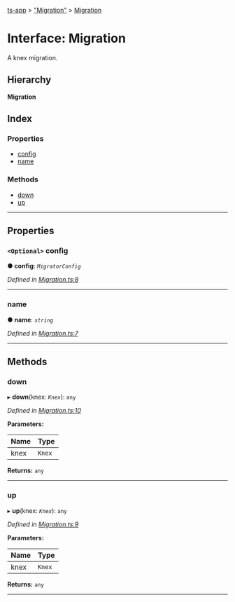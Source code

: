 [ts-app](../README.md) > ["Migration"](../modules/_migration_.md) > [Migration](../interfaces/_migration_.migration.md)

# Interface: Migration

A knex migration.

## Hierarchy

**Migration**

## Index

### Properties

* [config](_migration_.migration.md#config)
* [name](_migration_.migration.md#name)

### Methods

* [down](_migration_.migration.md#down)
* [up](_migration_.migration.md#up)

---

## Properties

<a id="config"></a>

### `<Optional>` config

**● config**: *`MigratorConfig`*

*Defined in [Migration.ts:8](https://github.com/jmeyers91/ts-app/blob/a37a505/src/Migration.ts#L8)*

___
<a id="name"></a>

###  name

**● name**: *`string`*

*Defined in [Migration.ts:7](https://github.com/jmeyers91/ts-app/blob/a37a505/src/Migration.ts#L7)*

___

## Methods

<a id="down"></a>

###  down

▸ **down**(knex: *`Knex`*): `any`

*Defined in [Migration.ts:10](https://github.com/jmeyers91/ts-app/blob/a37a505/src/Migration.ts#L10)*

**Parameters:**

| Name | Type |
| ------ | ------ |
| knex | `Knex` |

**Returns:** `any`

___
<a id="up"></a>

###  up

▸ **up**(knex: *`Knex`*): `any`

*Defined in [Migration.ts:9](https://github.com/jmeyers91/ts-app/blob/a37a505/src/Migration.ts#L9)*

**Parameters:**

| Name | Type |
| ------ | ------ |
| knex | `Knex` |

**Returns:** `any`

___


